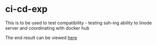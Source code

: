 # ci-cd-exp
This is to be used to test compatibility - testing ssh-ing ability to linode server and coordinating with docker hub


The end result can be viewed [here](66.228.41.27:8081)
